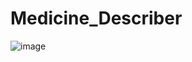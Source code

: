 # Medicine_Describer

![image](https://github.com/hemanth5666/Medicine_Describer/assets/95521874/e9f108d0-c287-45af-9c6e-d5937949b66e)
